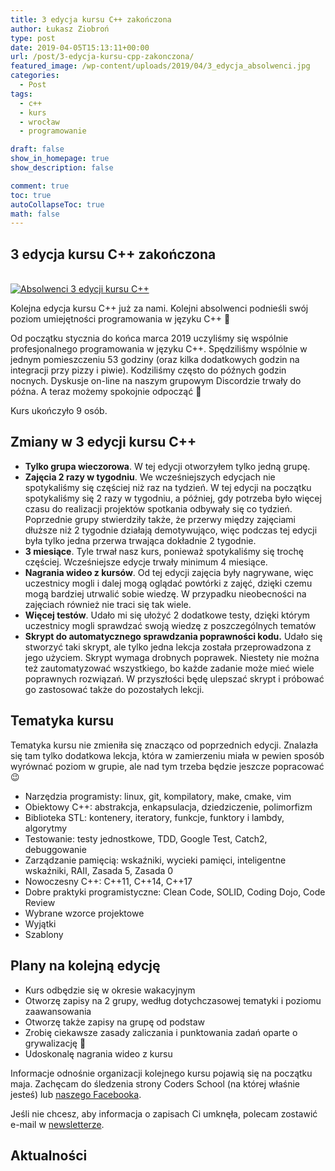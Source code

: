 ```yaml
---
title: 3 edycja kursu C++ zakończona
author: Łukasz Ziobroń
type: post
date: 2019-04-05T15:13:11+00:00
url: /post/3-edycja-kursu-cpp-zakonczona/
featured_image: /wp-content/uploads/2019/04/3_edycja_absolwenci.jpg
categories:
  - Post
tags:
  - c++
  - kurs
  - wrocław
  - programowanie

draft: false
show_in_homepage: true
show_description: false

comment: true
toc: true
autoCollapseToc: true
math: false
---
```

## 3 edycja kursu C++ zakończona

<a href="https://coders.school/wp-content/uploads/2019/04/3_edycja_absolwenci.jpg" data-elementor-open-lightbox="yes"><br /> <img src="https://coders.school/wp-content/uploads/elementor/thumbs/3_edycja_absolwenci-o5xedamtly1gv2pks9t2onw71g8ymoi3hyog9l2zse.jpg" title="Absolwenci 3 edycji kursu C++" alt="Absolwenci 3 edycji kursu C++" /> </a>

Kolejna edycja kursu C++ już za nami. Kolejni absolwenci podnieśli swój poziom umiejętności programowania w języku C++ 🙂

Od początku stycznia do końca marca 2019 uczyliśmy się wspólnie profesjonalnego programowania w języku C++. Spędziliśmy wspólnie w jednym pomieszczeniu 53 godziny (oraz kilka dodatkowych godzin na integracji przy pizzy i piwie). Kodziliśmy często do późnych godzin nocnych. Dyskusje on-line na naszym grupowym Discordzie trwały do późna. A teraz możemy spokojnie odpocząć 🙂

Kurs ukończyło 9 osób.

## Zmiany w 3 edycji kursu C++

* **Tylko grupa wieczorowa**. W tej edycji otworzyłem tylko jedną grupę.
* **Zajęcia 2 razy w tygodniu**. We wcześniejszych edycjach nie spotykaliśmy się częściej niż raz na tydzień. W tej edycji na początku spotykaliśmy się 2 razy w tygodniu, a później, gdy potrzeba było więcej czasu do realizacji projektów spotkania odbywały się co tydzień. Poprzednie grupy stwierdziły także, że przerwy między zajęciami dłuższe niż 2 tygodnie działają demotywująco, więc podczas tej edycji była tylko jedna przerwa trwająca dokładnie 2 tygodnie.
* **3 miesiące**. Tyle trwał nasz kurs, ponieważ spotykaliśmy się trochę częściej. Wcześniejsze edycje trwały minimum 4 miesiące.
* **Nagrania wideo z kursów**. Od tej edycji zajęcia były nagrywane, więc uczestnicy mogli i dalej mogą oglądać powtórki z zajęć, dzięki czemu mogą bardziej utrwalić sobie wiedzę. W przypadku nieobecności na zajęciach również nie traci się tak wiele.
* **Więcej testów**. Udało mi się ułożyć 2 dodatkowe testy, dzięki którym uczestnicy mogli sprawdzać swoją wiedzę z poszczególnych tematów
* **Skrypt do automatycznego sprawdzania poprawności kodu.** Udało się stworzyć taki skrypt, ale tylko jedna lekcja została przeprowadzona z jego użyciem. Skrypt wymaga drobnych poprawek. Niestety nie można też zautomatyzować wszystkiego, bo każde zadanie może mieć wiele poprawnych rozwiązań. W przyszłości będę ulepszać skrypt i próbować go zastosować także do pozostałych lekcji.

## Tematyka kursu

Tematyka kursu nie zmieniła się znacząco od poprzednich edycji. Znalazła się tam tylko dodatkowa lekcja, która w zamierzeniu miała w pewien sposób wyrównać poziom w grupie, ale nad tym trzeba będzie jeszcze popracować 😉

* Narzędzia programisty: linux, git, kompilatory, make, cmake, vim
* Obiektowy C++: abstrakcja, enkapsulacja, dziedziczenie, polimorfizm
* Biblioteka STL: kontenery, iteratory, funkcje, funktory i lambdy, algorytmy
* Testowanie: testy jednostkowe, TDD, Google Test, Catch2, debuggowanie
* Zarządzanie pamięcią: wskaźniki, wycieki pamięci, inteligentne wskaźniki, RAII, Zasada 5, Zasada 0
* Nowoczesny C++: C++11, C++14, C++17
* Dobre praktyki programistyczne: Clean Code, SOLID, Coding Dojo, Code Review
* Wybrane wzorce projektowe
* Wyjątki
* Szablony

## Plany na kolejną edycję

* Kurs odbędzie się w okresie wakacyjnym
* Otworzę zapisy na 2 grupy, według dotychczasowej tematyki i poziomu zaawansowania
* Otworzę także zapisy na grupę od podstaw
* Zrobię ciekawsze zasady zaliczania i punktowania zadań oparte o grywalizację 🙂
* Udoskonalę nagrania wideo z kursu

Informacje odnośnie organizacji kolejnego kursu pojawią się na początku maja. Zachęcam do śledzenia strony Coders School (na której właśnie jesteś) lub [naszego Facebooka][1].
  
Jeśli nie chcesz, aby informacja o zapisach Ci umknęła, polecam zostawić e-mail w [newsletterze][2].

## Aktualności

 [1]: https://www.facebook.com/szkola.coders.school/
 [2]: #newsletter